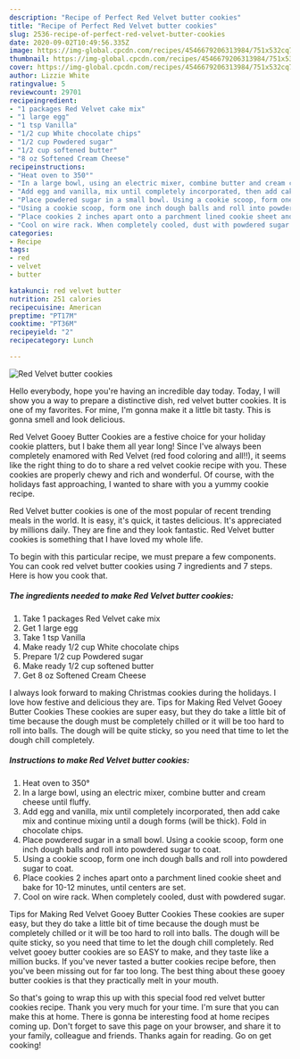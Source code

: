 ```yaml
---
description: "Recipe of Perfect Red Velvet butter cookies"
title: "Recipe of Perfect Red Velvet butter cookies"
slug: 2536-recipe-of-perfect-red-velvet-butter-cookies
date: 2020-09-02T10:49:56.335Z
image: https://img-global.cpcdn.com/recipes/4546679206313984/751x532cq70/red-velvet-butter-cookies-recipe-main-photo.jpg
thumbnail: https://img-global.cpcdn.com/recipes/4546679206313984/751x532cq70/red-velvet-butter-cookies-recipe-main-photo.jpg
cover: https://img-global.cpcdn.com/recipes/4546679206313984/751x532cq70/red-velvet-butter-cookies-recipe-main-photo.jpg
author: Lizzie White
ratingvalue: 5
reviewcount: 29701
recipeingredient:
- "1 packages Red Velvet cake mix"
- "1 large egg"
- "1 tsp Vanilla"
- "1/2 cup White chocolate chips"
- "1/2 cup Powdered sugar"
- "1/2 cup softened butter"
- "8 oz Softened Cream Cheese"
recipeinstructions:
- "Heat oven to 350°"
- "In a large bowl, using an electric mixer, combine butter and cream cheese until fluffy."
- "Add egg and vanilla, mix until completely incorporated, then add cake mix and continue mixing until a dough forms (will be thick). Fold in chocolate chips."
- "Place powdered sugar in a small bowl. Using a cookie scoop, form one inch dough balls and roll into powdered sugar to coat."
- "Using a cookie scoop, form one inch dough balls and roll into powdered sugar to coat."
- "Place cookies 2 inches apart onto a parchment lined cookie sheet and bake for 10-12 minutes, until centers are set."
- "Cool on wire rack. When completely cooled, dust with powdered sugar."
categories:
- Recipe
tags:
- red
- velvet
- butter

katakunci: red velvet butter 
nutrition: 251 calories
recipecuisine: American
preptime: "PT17M"
cooktime: "PT36M"
recipeyield: "2"
recipecategory: Lunch

---
```



![Red Velvet butter cookies](https://img-global.cpcdn.com/recipes/4546679206313984/751x532cq70/red-velvet-butter-cookies-recipe-main-photo.jpg)

Hello everybody, hope you're having an incredible day today. Today, I will show you a way to prepare a distinctive dish, red velvet butter cookies. It is one of my favorites. For mine, I'm gonna make it a little bit tasty. This is gonna smell and look delicious.

Red Velvet Gooey Butter Cookies are a festive choice for your holiday cookie platters, but I bake them all year long! Since I&#39;ve always been completely enamored with Red Velvet (red food coloring and all!!), it seems like the right thing to do to share a red velvet cookie recipe with you. These cookies are properly chewy and rich and wonderful. Of course, with the holidays fast approaching, I wanted to share with you a yummy cookie recipe.

Red Velvet butter cookies is one of the most popular of recent trending meals in the world. It is easy, it's quick, it tastes delicious. It's appreciated by millions daily. They are fine and they look fantastic. Red Velvet butter cookies is something that I have loved my whole life.


To begin with this particular recipe, we must prepare a few components. You can cook red velvet butter cookies using 7 ingredients and 7 steps. Here is how you cook that.

<!--inarticleads1-->

##### The ingredients needed to make Red Velvet butter cookies:

1. Take 1 packages Red Velvet cake mix
1. Get 1 large egg
1. Take 1 tsp Vanilla
1. Make ready 1/2 cup White chocolate chips
1. Prepare 1/2 cup Powdered sugar
1. Make ready 1/2 cup softened butter
1. Get 8 oz Softened Cream Cheese


I always look forward to making Christmas cookies during the holidays. I love how festive and delicious they are. Tips for Making Red Velvet Gooey Butter Cookies These cookies are super easy, but they do take a little bit of time because the dough must be completely chilled or it will be too hard to roll into balls. The dough will be quite sticky, so you need that time to let the dough chill completely. 

<!--inarticleads2-->

##### Instructions to make Red Velvet butter cookies:

1. Heat oven to 350°
1. In a large bowl, using an electric mixer, combine butter and cream cheese until fluffy.
1. Add egg and vanilla, mix until completely incorporated, then add cake mix and continue mixing until a dough forms (will be thick). Fold in chocolate chips.
1. Place powdered sugar in a small bowl. Using a cookie scoop, form one inch dough balls and roll into powdered sugar to coat.
1. Using a cookie scoop, form one inch dough balls and roll into powdered sugar to coat.
1. Place cookies 2 inches apart onto a parchment lined cookie sheet and bake for 10-12 minutes, until centers are set.
1. Cool on wire rack. When completely cooled, dust with powdered sugar.


Tips for Making Red Velvet Gooey Butter Cookies These cookies are super easy, but they do take a little bit of time because the dough must be completely chilled or it will be too hard to roll into balls. The dough will be quite sticky, so you need that time to let the dough chill completely. Red velvet gooey butter cookies are so EASY to make, and they taste like a million bucks. If you&#39;ve never tasted a butter cookies recipe before, then you&#39;ve been missing out for far too long. The best thing about these gooey butter cookies is that they practically melt in your mouth. 

So that's going to wrap this up with this special food red velvet butter cookies recipe. Thank you very much for your time. I'm sure that you can make this at home. There is gonna be interesting food at home recipes coming up. Don't forget to save this page on your browser, and share it to your family, colleague and friends. Thanks again for reading. Go on get cooking!
